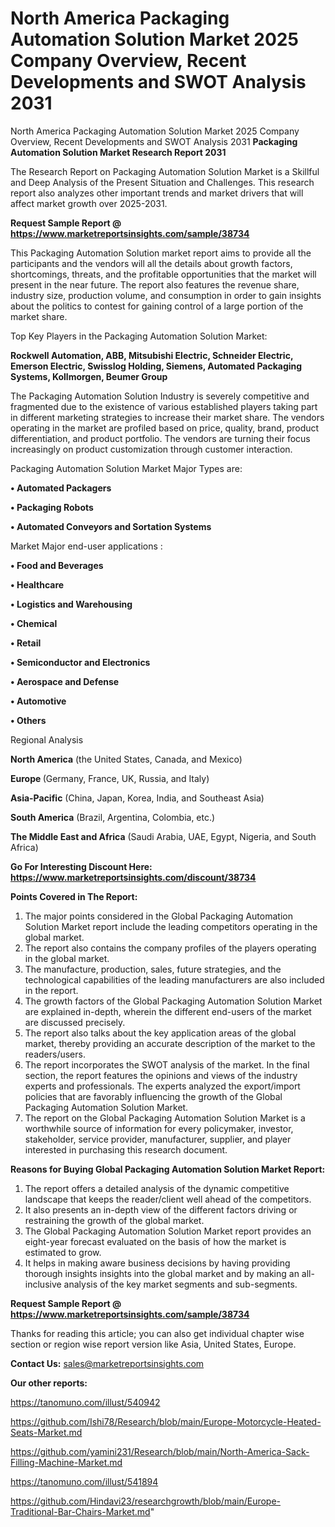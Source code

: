 # North America Packaging Automation Solution Market 2025 Company Overview, Recent Developments and SWOT Analysis 2031
North America Packaging Automation Solution Market 2025 Company Overview, Recent Developments and SWOT Analysis 2031
<strong>Packaging Automation Solution Market Research Report 2031</strong>

The Research Report on Packaging Automation Solution Market is a Skillful and Deep Analysis of the Present Situation and Challenges. This research report also analyzes other important trends and market drivers that will affect market growth over 2025-2031.

<strong>Request Sample Report @ <a href=https://www.marketreportsinsights.com/sample/38734>https://www.marketreportsinsights.com/sample/38734</a></strong>

This Packaging Automation Solution market report aims to provide all the participants and the vendors will all the details about growth factors, shortcomings, threats, and the profitable opportunities that the market will present in the near future. The report also features the revenue share, industry size, production volume, and consumption in order to gain insights about the politics to contest for gaining control of a large portion of the market share.

Top Key Players in the Packaging Automation Solution Market:

<strong>Rockwell Automation, ABB, Mitsubishi Electric, Schneider Electric, Emerson Electric, Swisslog Holding, Siemens, Automated Packaging Systems, Kollmorgen, Beumer Group</strong>

The Packaging Automation Solution Industry is severely competitive and fragmented due to the existence of various established players taking part in different marketing strategies to increase their market share. The vendors operating in the market are profiled based on price, quality, brand, product differentiation, and product portfolio. The vendors are turning their focus increasingly on product customization through customer interaction.

Packaging Automation Solution Market Major Types are:

<strong>•  Automated Packagers

•  Packaging Robots

•  Automated Conveyors and Sortation Systems</strong>

Market Major end-user applications :

<strong>•  Food and Beverages

•  Healthcare

•  Logistics and Warehousing

•  Chemical

•  Retail

•  Semiconductor and Electronics

•  Aerospace and Defense

•  Automotive

•  Others</strong>

Regional Analysis

</u><strong><b>North America</b></strong> (the United States, Canada, and Mexico)

<strong><b>Europe </b></strong>(Germany, France, UK, Russia, and Italy)

<strong><b>Asia-Pacific</b></strong> (China, Japan, Korea, India, and Southeast Asia)

<strong><b>South America</b></strong> (Brazil, Argentina, Colombia, etc.)

<strong><b>The Middle East and Africa</b></strong> (Saudi Arabia, UAE, Egypt, Nigeria, and South Africa)

<strong>Go For Interesting Discount Here: <a href=https://www.marketreportsinsights.com/discount/38734>https://www.marketreportsinsights.com/discount/38734</a></strong>

<strong>Points Covered in The Report:</strong>
<ol>
  <li>The major points considered in the Global Packaging Automation Solution Market report include the leading competitors operating in the global market.</li>
  <li>The report also contains the company profiles of the players operating in the global market.</li>
  <li>The manufacture, production, sales, future strategies, and the technological capabilities of the leading manufacturers are also included in the report.</li>
  <li>The growth factors of the Global Packaging Automation Solution Market are explained in-depth, wherein the different end-users of the market are discussed precisely.</li>
  <li>The report also talks about the key application areas of the global market, thereby providing an accurate description of the market to the readers/users.</li>
  <li>The report incorporates the SWOT analysis of the market. In the final section, the report features the opinions and views of the industry experts and professionals. The experts analyzed the export/import policies that are favorably influencing the growth of the Global Packaging Automation Solution Market.</li>
  <li>The report on the Global Packaging Automation Solution Market is a worthwhile source of information for every policymaker, investor, stakeholder, service provider, manufacturer, supplier, and player interested in purchasing this research document.</li>
</ol>
<strong>Reasons for Buying Global Packaging Automation Solution Market Report:</strong>

<ol>
  <li>The report offers a detailed analysis of the dynamic competitive landscape that keeps the reader/client well ahead of the competitors.</li>
  <li>It also presents an in-depth view of the different factors driving or restraining the growth of the global market.</li>
  <li>The Global Packaging Automation Solution Market report provides an eight-year forecast evaluated on the basis of how the market is estimated to grow.</li>
  <li>It helps in making aware business decisions by having providing thorough insights insights into the global market and by making an all-inclusive analysis of the key market segments and sub-segments.</li>
</ol>
<strong>Request Sample Report @ <a href=https://www.marketreportsinsights.com/sample/38734>https://www.marketreportsinsights.com/sample/38734</a></strong>


Thanks for reading this article; you can also get individual chapter wise section or region wise report version like Asia, United States, Europe.

<strong>Contact Us:</strong>
sales@marketreportsinsights.com

<strong>Our other reports:</strong>

<a href=https://tanomuno.com/illust/540942>https://tanomuno.com/illust/540942</a>

<a href=https://github.com/Ishi78/Research/blob/main/Europe-Motorcycle-Heated-Seats-Market.md>https://github.com/Ishi78/Research/blob/main/Europe-Motorcycle-Heated-Seats-Market.md</a>

<a href=https://github.com/yamini231/Research/blob/main/North-America-Sack-Filling-Machine-Market.md>https://github.com/yamini231/Research/blob/main/North-America-Sack-Filling-Machine-Market.md</a>

<a href=https://tanomuno.com/illust/541894>https://tanomuno.com/illust/541894</a>

<a href=https://github.com/Hindavi23/researchgrowth/blob/main/Europe-Traditional-Bar-Chairs-Market.md>https://github.com/Hindavi23/researchgrowth/blob/main/Europe-Traditional-Bar-Chairs-Market.md</a>"
